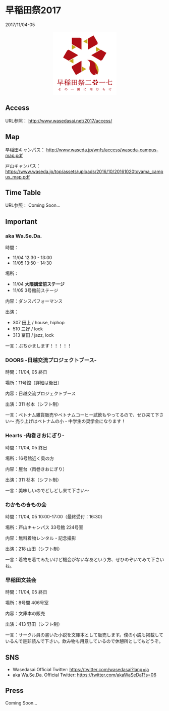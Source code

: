 # 早稲田祭2017
2017/11/04-05

<p><img alt="original" src="/figure/wasesai17logo.png"
style="display:block;margin-left:auto;margin-right:auto;"
width="200px" />
</p>

## Access
URL参照：
http://www.wasedasai.net/2017/access/

## Map
早稲田キャンパス：
http://www.waseda.jp/wnfs/access/waseda-campus-map.pdf

戸山キャンパス：
https://www.waseda.jp/top/assets/uploads/2016/10/20161020toyama_campus_map.pdf

## Time Table
URL参照：
Coming Soon...

## Important

### aka Wa.Se.Da.
時間：
- 11/04 12:30 - 13:00
- 11/05 13:50 - 14:30

場所：
- 11/04 **大隈講堂前ステージ**
- 11/05 3号館前ステージ

内容：ダンスパフォーマンス

出演：
- 307 田上 / house, hiphop
- 510 三好 / lock
- 313 冨田 / jazz, lock

一言：ぶちかまします！！！！！

### DOORS -日越交流プロジェクトブース-
時間：11/04, 05 終日

場所：11号館（詳細は後日）

内容：日越交流プロジェクトブース

出演：311 杉本（シフト制）

一言：ベトナム雑貨販売やベトナムコーヒー試飲もやってるので、ぜひ来て下さい〜
売り上げはベトナムの小・中学生の奨学金になります！

### Hearts -肉巻きおにぎり-
時間：11/04, 05 終日

場所：16号館近く奥の方

内容：屋台（肉巻きおにぎり）

出演：311 杉本（シフト制）

一言：美味しいのでどしどし来て下さい〜

### わかものきもの会
時間：11/04, 05 10:00-17:00（最終受付：16:30）

場所：戸山キャンパス 33号館 224号室　

内容：無料着物レンタル・記念撮影

出演：218 山田（シフト制）

一言：着物を着てみたいけど機会がないなあという方、ぜひのぞいてみて下さいね。

### 早稲田文芸会
時間：11/04, 05 終日

場所：8号間 406号室

内容：文庫本の販売

出演：413 野田（シフト制）

一言：サークル員の書いた小説を文庫本として販売します。僕の小説も掲載しているんで是非読んで下さい。飲み物も用意しているので休憩所としてもどうぞ。

## SNS
- Wasedasai Official Twitter:  https://twitter.com/wasedasai?lang=ja
- aka Wa.Se.Da. Official Twitter: https://twitter.com/akaWaSeDa1?s=06


## Press
Coming Soon...
